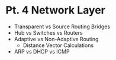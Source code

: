 # Pt. 4 Network Layer

- Transparent vs Source Routing Bridges
- Hub vs Switches vs Routers
- Adaptive vs Non-Adaptive Routing
  - Distance Vector Calculations
- ARP vs DHCP vs ICMP

